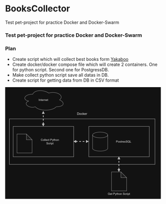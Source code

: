 # BooksCollector
Test pet-project for practice Docker and Docker-Swarm

### Test pet-project for practice Docker and Docker-Swarm


### Plan 
- Create script which will collect best books form [Yakaboo](https://www.yakaboo.ua/ua/knigi/dobirki-yakaboo.html)
- Create docker/docker compose file which will create 2 containers. One for python script. Second one for PostgressDB.
- Make collect python script save all datas in DB.
- Create script for getting data from DB in CSV format


![alt text](docs/Diagram.png)